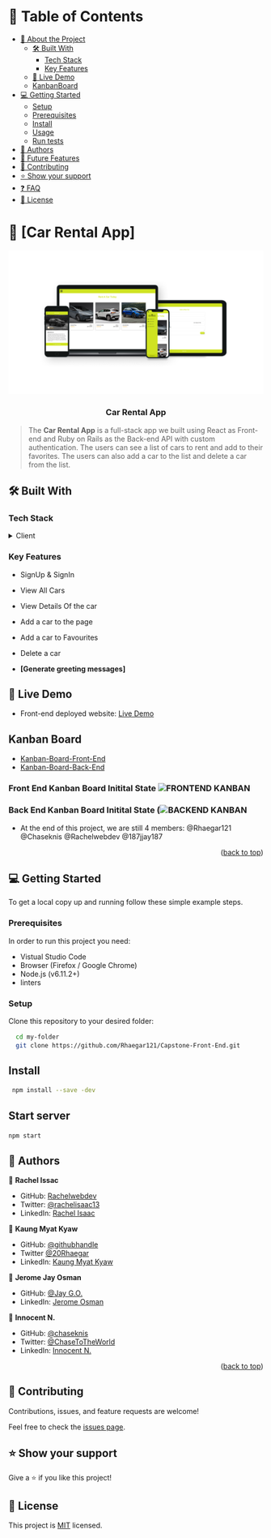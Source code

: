 # 📗 Table of Contents

- [📖 About the Project](#about-project)
  - [🛠 Built With](#built-with)
    - [Tech Stack](#tech-stack)
    - [Key Features](#key-features)
  - [🚀 Live Demo](#live-demo)
  - [KanbanBoard](#kanban-board)
- [💻 Getting Started](#getting-started)
  - [Setup](#setup)
  - [Prerequisites](#prerequisites)
  - [Install](#install)
  - [Usage](#usage)
  - [Run tests](#run-tests)
- [👥 Authors](#authors)
- [🔭 Future Features](#future-features)
- [🤝 Contributing](#contributing)
- [⭐️ Show your support](#support)
- [❓ FAQ](#faq)
- [📝 License](#license)

# 📖 [Car Rental App] <a name="about-project"></a>

<div align="center">
  <img src="src/assets/carrental.png" alt="project sample" width="650"  height="auto" />
  <br/>

  <h3><b>Car Rental App</b></h3>

</div>

> The **Car Rental App** is a full-stack app we built using React as Front-end and Ruby on Rails as the Back-end API with custom authentication. The users can see a list of cars to rent and add to their favorites. The users can also add a car to the list and delete a car from the list.

## 🛠 Built With <a name="built-with"></a>

### Tech Stack <a name="tech-stack"></a>
<details>
  <summary>Client</summary>
  <ul>
    <li><a href="https://reactjs.org/">React.js</a></li>
  </ul>
</details>

### Key Features <a name="key-features"></a>

- SignUp & SignIn
- View All Cars
- View Details Of the car
- Add a car to the page
- Add a car to Favourites
- Delete a car

- **[Generate greeting messages]**

## 🚀 Live Demo <a name="live-demo"></a>

- Front-end deployed website: [Live Demo](https://car-rental-capstone.netlify.app)

<!-- Kanban Board -->

## Kanban Board <a name="kanban-board"></a>

- [Kanban-Board-Front-End](https://github.com/users/Rhaegar121/projects/5)
- [Kanban-Board-Back-End](https://github.com/users/Rhaegar121/projects/6)


### Front End Kanban Board Initital State ![FRONTEND KANBAN](https://github.com/Rhaegar121/Capstone-Front-End/assets/90766123/12fc878d-0f31-4e3c-a296-f136fe51e1e5)
### Back End Kanban Board Initital State (![BACKEND KANBAN](https://github.com/Rhaegar121/Capstone-Front-End/assets/90766123/f91d088f-9f0e-42d3-83b8-71605b3eb8b0)

- At the end of this project, we are still 4 members: @Rhaegar121 @Chaseknis @Rachelwebdev @187jjay187

<p align="right">(<a href="#readme-top">back to top</a>)</p>

## 💻 Getting Started <a name="getting-started"></a>

To get a local copy up and running follow these simple example steps.

### Prerequisites

In order to run this project you need:
- Vistual Studio Code
- Browser (Firefox / Google Chrome)
- Node.js (v6.11.2+)
- linters

### Setup

Clone this repository to your desired folder:

```sh
  cd my-folder
  git clone https://github.com/Rhaegar121/Capstone-Front-End.git
```

## Install

```sh
 npm install --save -dev
```

## Start server

``` npm start ```

## 👥 Authors <a name="authors"></a>

👤 **Rachel Issac**

- GitHub: [Rachelwebdev](https://github.com/Rachelwebdev)
- Twitter: [@rachelisaac13](https://twitter.com/Rachelisaac13)
- LinkedIn: [Rachel Isaac](https://www.linkedin.com/in/rachelisaac13/)


👤 **Kaung Myat Kyaw**

- GitHub: [@githubhandle](https://github.com/Rhaegar121)
- Twitter [@20Rhaegar](https://twitter.com/Rhaegar121)
- LinkedIn: [Kaung Myat Kyaw](https://www.linkedin.com/in/kaungmyatkyaw/)

👤 **Jerome Jay Osman**

- GitHub: [@Jay G.O.](https://github.com/187jjay187)
- LinkedIn: [Jerome Osman](https://www.linkedin.com/in/)

👤 **Innocent N.**

- GitHub: [@chaseknis](https://github.com/Chaseknis/)
- Twitter: [@ChaseToTheWorld](https://twitter.com/chasetotheworld)
- LinkedIn: [Innocent N.](https://www.linkedin.com/in/innocent-n-200826252/)

<p align="right">(<a href="#readme-top">back to top</a>)</p>


## 🤝 Contributing <a name="contributing"></a>

Contributions, issues, and feature requests are welcome!

Feel free to check the [issues page](https://github.com/Rhaegar121/Capstone-Front-End/issues).

## ⭐️ Show your support <a name="support"></a>

Give a ⭐️ if you like this project!

## 📝 License <a name="license"></a>

This project is [MIT](./LICENSE) licensed.

